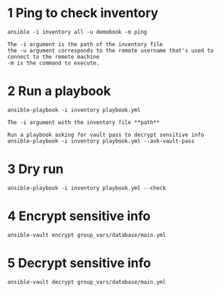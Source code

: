 
# 1 Ping to check inventory

    ansible -i inventory all -u demobook -m ping
    
    The -i argument is the path of the inventory file
    the -u argument corresponds to the remote username that's used to connect to the remote machine
    -m is the command to execute.

# 2 Run a playbook

    ansible-playbook -i inventory playbook.yml
    
    The -i argument with the inventory file **path**

    Run a playbook asking for vault pass to decrypt sensitive info
    ansible-playbook -i inventory playbook.yml --ask-vault-pass

# 3 Dry run

    ansible-playbook -i inventory playbook.yml --check

# 4 Encrypt sensitive info

    ansible-vault encrypt group_vars/database/main.yml

# 5 Decrypt sensitive info

    ansible-vault decrypt group_vars/database/main.yml
